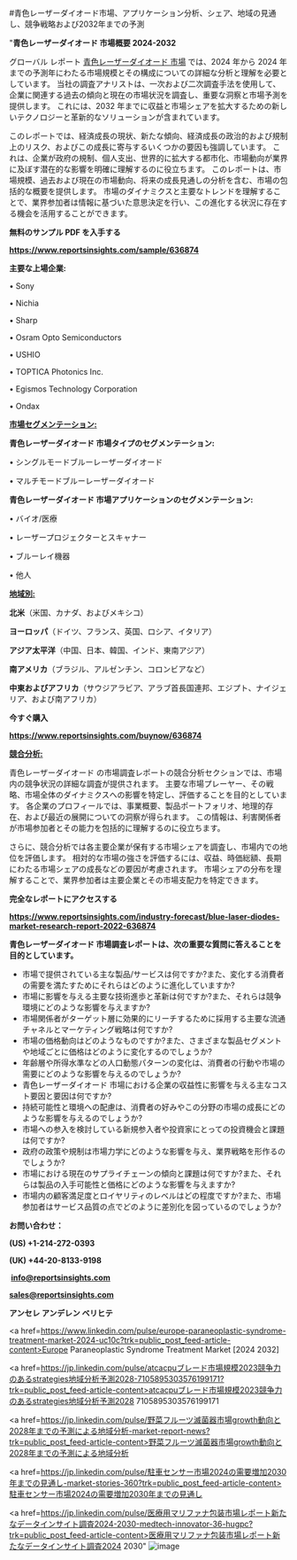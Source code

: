 #青色レーザーダイオード市場、アプリケーション分析、シェア、地域の見通し、競争戦略および2032年までの予測

"<strong>青色レーザーダイオード 市場概要 2024-2032</strong>

グローバル レポート <a href=https://www.reportsinsights.com/sample/636874>青色レーザーダイオード 市場</a> では、2024 年から 2024 年までの予測年にわたる市場規模とその構成についての詳細な分析と理解を必要としています。 当社の調査アナリストは、一次および二次調査手法を使用して、企業に関連する過去の傾向と現在の市場状況を調査し、重要な洞察と市場予測を提供します。 これには、2032 年までに収益と市場シェアを拡大​​するための新しいテクノロジーと革新的なソリューションが含まれています。

このレポートでは、経済成長の現状、新たな傾向、経済成長の政治的および規制上のリスク、およびこの成長に寄与するいくつかの要因も強調しています。 これは、企業が政府の規制、個人支出、世界的に拡大する都市化、市場動向が業界に及ぼす潜在的な影響を明確に理解するのに役立ちます。 このレポートは、市場規模、過去および現在の市場動向、将来の成長見通しの分析を含む、市場の包括的な概要を提供します。 市場のダイナミクスと主要なトレンドを理解することで、業界参加者は情報に基づいた意思決定を行い、この進化する状況に存在する機会を活用することができます。

<strong><b>無料のサンプル PDF を入手する</b></strong>

<a href=https://www.reportsinsights.com/sample/636874><strong><u>https://www.reportsinsights.com/sample/636874</u></strong></a>

<strong>主要な上場企業:</strong>

• Sony

• Nichia

• Sharp

• Osram Opto Semiconductors

• USHIO

• TOPTICA Photonics Inc.

• Egismos Technology Corporation

• Ondax

<strong><u>市場セグメンテーション</u></strong><strong><u>:</u></strong>

<strong>青色レーザーダイオード 市場タイプのセグメンテーション:</strong>

• シングルモードブルーレーザーダイオード

• マルチモードブルーレーザーダイオード

<strong>青色レーザーダイオード 市場アプリケーションのセグメンテーション:</strong>

• バイオ/医療

• レーザープロジェクターとスキャナー

• ブルーレイ機器

• 他人

<strong><u>地域別</u></strong><strong><u>:</u></strong>

<strong>北米</strong>（米国、カナダ、およびメキシコ）

<strong>ヨーロッパ</strong>（ドイツ、フランス、英国、ロシア、イタリア）

<strong>アジア太平洋</strong>（中国、日本、韓国、インド、東南アジア）

<strong>南アメリカ</strong>（ブラジル、アルゼンチン、コロンビアなど）

<strong>中東およびアフリカ</strong>（サウジアラビア、アラブ首長国連邦、エジプト、ナイジェリア、および南アフリカ）

<strong>今すぐ購入</strong>

<a href=https://www.reportsinsights.com/buynow/636874><strong><u>https://www.reportsinsights.com/buynow/636874</u></strong></a>

<strong><u>競合分析:</u></strong>

青色レーザーダイオード の市場調査レポートの競合分析セクションでは、市場内の競争状況の詳細な調査が提供されます。 主要な市場プレーヤー、その戦略、市場全体のダイナミクスへの影響を特定し、評価することを目的としています。 各企業のプロフィールでは、事業概要、製品ポートフォリオ、地理的存在、および最近の展開についての洞察が得られます。 この情報は、利害関係者が市場参加者とその能力を包括的に理解するのに役立ちます。

さらに、競合分析では各主要企業が保有する市場シェアを調査し、市場内での地位を評価します。 相対的な市場の強さを評価するには、収益、時価総額、長期にわたる市場シェアの成長などの要因が考慮されます。 市場シェアの分布を理解することで、業界参加者は主要企業とその市場支配力を特定できます。

<strong>完全なレポートにアクセスする</strong>

<a href=https://www.reportsinsights.com/industry-forecast/blue-laser-diodes-market-research-report-2022-636874><strong><u><b>https://www.reportsinsights.com/industry-forecast/blue-laser-diodes-market-research-report-2022-636874</b></u></strong></a>

<strong><b>青色レーザーダイオード 市場調査レポートは、次の重要な質問に答えることを目的としています。</b></strong>
<ul>
  <li>市場で提供されている主な製品/サービスは何ですか?また、変化する消費者の需要を満たすためにそれらはどのように進化していますか?</li>
  <li>市場に影響を与える主要な技術進歩と革新は何ですか?また、それらは競争環境にどのような影響を与えますか?</li>
  <li>市場関係者がターゲット層に効果的にリーチするために採用する主要な流通チャネルとマーケティング戦略は何ですか?</li>
  <li>市場の価格動向はどのようなものですか?また、さまざまな製品セグメントや地域ごとに価格はどのように変化するのでしょうか?</li>
  <li>年齢層や所得水準などの人口動態パターンの変化は、消費者の行動や市場の需要にどのような影響を与えるのでしょうか?</li>
  <li>青色レーザーダイオード 市場における企業の収益性に影響を与える主なコスト要因と要因は何ですか?</li>
  <li>持続可能性と環境への配慮は、消費者の好みやこの分野の市場の成長にどのような影響を与えるのでしょうか?</li>
  <li>市場への参入を検討している新規参入者や投資家にとっての投資機会と課題は何ですか?</li>
  <li>政府の政策や規制は市場力学にどのような影響を与え、業界戦略を形作るのでしょうか?</li>
  <li>市場における現在のサプライチェーンの傾向と課題は何ですか?また、それらは製品の入手可能性と価格にどのような影響を与えますか?</li>
  <li>市場内の顧客満足度とロイヤリティのレベルはどの程度ですか?また、市場参加者はサービス品質の点でどのように差別化を図っているのでしょうか?</li>
</ul>
<strong>お問い合わせ：</strong>

<strong>(US) +1-214-272-0393</strong>

<strong>(UK) +44-20-8133-9198</strong>

<strong> </strong><a href=info@reportsinsights.com><strong><u>info@reportsinsights.com</u></strong></a>

<a href=sales@reportsinsights.com><strong><u>sales@reportsinsights.com</u></strong></a>

<strong>アンセレ アンデレン ベリヒテ</strong>

<a href=https://www.linkedin.com/pulse/europe-paraneoplastic-syndrome-treatment-market-2024-uc10c?trk=public_post_feed-article-content>Europe Paraneoplastic Syndrome Treatment Market [2024 2032]</a>

<a href=https://jp.linkedin.com/pulse/atcacpuブレード市場規模2023競争力のあるstrategies地域分析予測2028-7105895303576199171?trk=public_post_feed-article-content>atcacpuブレード市場規模2023競争力のあるstrategies地域分析予測2028 7105895303576199171</a>

<a href=https://jp.linkedin.com/pulse/野菜フルーツ滅菌器市場growth動向と2028年までの予測による地域分析-market-report-news?trk=public_post_feed-article-content>野菜フルーツ滅菌器市場growth動向と2028年までの予測による地域分析</a>

<a href=https://jp.linkedin.com/pulse/駐車センサー市場2024の需要増加2030年までの見通し-market-stories-360?trk=public_post_feed-article-content>駐車センサー市場2024の需要増加2030年までの見通し</a>

<a href=https://jp.linkedin.com/pulse/医療用マリファナ包装市場レポート新たなデータインサイト調査2024-2030-medtech-innovator-36-hugpc?trk=public_post_feed-article-content>医療用マリファナ包装市場レポート新たなデータインサイト調査2024 2030</a>"
![image](https://github.com/aanak123/RIMarketer1/assets/158471119/032e0472-3277-4b08-a30e-a1c1fbed8bbf)

